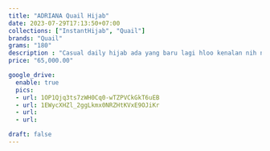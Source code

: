 ```yaml
---
title: "ADRIANA Quail Hijab"
date: 2023-07-29T17:13:50+07:00
collections: ["InstantHijab", "Quail"]
brands: "Quail"
grams: "180"
description : "Casual daily hijab ada yang baru lagi hloo kenalan nih namanya Adriana pakai softpad antem dan bahan airflow premium"
price: "65,000.00"

google_drive:
  enable: true
  pics:
  - url: 1OP1Qjq3ts7zWH0Cq0-wTZPVCkGkT6uEB
  - url: 1EWycXHZl_2ggLkmx0NRZHtKVxE9OJiKr
  - url:
  - url:

draft: false
---
```


